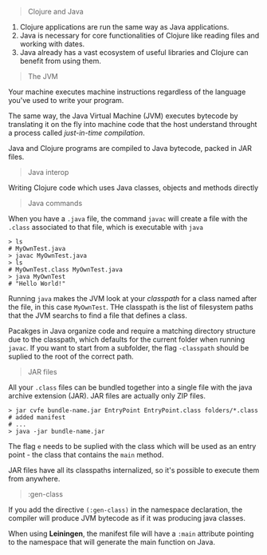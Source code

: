 > Clojure and Java

1. Clojure applications are run the same way as Java applications.
2. Java is necessary for core functionalities of Clojure like reading files and working with dates.
3. Java already has a vast ecosystem of useful libraries and Clojure can benefit from using them.

> The JVM

Your machine executes machine instructions regardless of the language you've used to write your program.

The same way, the Java Virtual Machine (JVM) executes bytecode by translating it on the fly into machine code that the host understand throught a process called _just-in-time compilation_.

Java and Clojure programs are compiled to Java bytecode, packed in JAR files.

> Java interop

Writing Clojure code which uses Java classes, objects and methods directly

> Java commands

When you have a `.java` file, the command `javac` will create a file with the `.class` associated to that file, which is executable with `java`

```
> ls
# MyOwnTest.java
> javac MyOwnTest.java
> ls
# MyOwnTest.class MyOwnTest.java
> java MyOwnTest
# "Hello World!"
```

Running `java` makes the JVM look at your _classpath_ for a class named after the file, in this case `MyOwnTest`. THe classpath is the list of filesystem paths that the JVM searchs to find a file that defines a class.

Pacakges in Java organize code and require a matching directory structure due to the classpath, which defaults for the current folder when running `javac`. If you want to start from a subfolder, the flag `-classpath` should be suplied to the root of the correct path.

> JAR files

All your `.class` files can be bundled together into a single file with the java archive extension (JAR). JAR files are actually only ZIP files.

```
> jar cvfe bundle-name.jar EntryPoint EntryPoint.class folders/*.class
# added manifest
# ...
> java -jar bundle-name.jar
```

The flag `e` needs to be suplied with the class which will be used as an entry point - the class that contains the `main` method.

JAR files have all its classpaths internalized, so it's possible to execute them from anywhere.

> :gen-class

If you add the directive `(:gen-class)` in the namespace declaration, the compiler will produce JVM bytecode as if it was producing java classes.

When using **Leiningen**, the manifest file will have a `:main` attribute pointing to the namespace that will generate the main function on Java.

